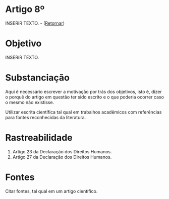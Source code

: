 # Artigo 8º

INSERIR TEXTO. - ([Retornar](https://brasileiroslivres.github.io/ConstituicaoFederalLivre/))

# Objetivo
INSERIR TEXTO.

# Substanciação
Aqui é necessário escrever a motivação por trás dos objetivos, isto é, dizer o porquê do artigo em questão ter sido escrito e o que poderia ocorrer caso o mesmo não existisse.

Utilizar escrita científica tal qual em trabalhos acadêmicos com referências para fontes reconhecidas da literatura.

# Rastreabilidade
1. Artigo 23 da Declaração dos Direitos Humanos.
2. Artigo 27 da Declaração dos Direitos Humanos.

# Fontes
Citar fontes, tal qual em um artigo científico.
